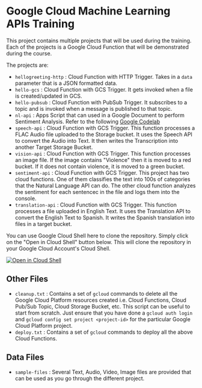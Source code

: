 # Google Cloud Machine Learning APIs Training

This project contains multiple projects that will be used during the training. Each of the projects is a Google Cloud Function that will be demonstrated during the course.

The projects are:

 - `hellogreeting-http` : Cloud Function with HTTP Trigger. Takes in a `data` parameter that is a JSON formatted data.
 - `hello-gcs` : Cloud Function with GCS Trigger. It gets invoked when a file is created/updated in GCS. 
 - `hello-pubsub` : Cloud Function with PubSub Trigger. It subscribes to a topic and is invoked when a message is published to that topic. 
 - `nl-api` : Apps Script that can used in a Google Document to perform Sentiment Analysis. Refer to the following [Google Codelab](https://codelabs.developers.google.com/codelabs/nlp-from-google-docs/index.html?index=..%2F..%2Fio2018#1)
 - `speech-api` : Cloud Function with GCS Trigger. This function processes a FLAC Audio file uploaded to the Storage bucket. It uses the Speech API to convert the Audio into Text. It then writes the Transcription into another Target Storage Bucket.
 - `vision-api` : Cloud Function with GCS Trigger. This function processes an image file. If the image contains "Violence" then it is moved to a red bucket. If it does not contain violence, it is moved to a green bucket.
 - `sentiment-api` : Cloud Function with GCS Trigger. This project has two cloud functions. One of them classifies the text into 100s of categories that the Natural Language API can do. The other cloud function analyzes the sentiment for each sentencec in the file and logs them into the console.
 - `translation-api` : Cloud Function with GCS Trigger. This function processes a file uploaded in English Text. It uses the Translation API to convert the English Text to Spanish. It writes the Spanish translation into files in a target bucket.
 
You can use Google Cloud Shell here to clone the repository. Simply click on the "Open in Cloud Shell" button below. This will clone the repository in your Google Cloud Account's Cloud Shell.
 
 [![Open in Cloud Shell](http://gstatic.com/cloudssh/images/open-btn.png)](https://console.cloud.google.com/cloudshell/open?git_repo=https://github.com/rominirani/googlemlapis-training)
 
## Other Files
- `cleanup.txt` : Contains a set of `gcloud` commands to delete all the Google Cloud Platform resources created i.e. Cloud Functions, Cloud Pub/Sub Topic, Cloud Storage Bucket, etc. This script can be useful to start from scratch. Just ensure that you have done a `gcloud auth login` and `gcloud config set project <project-id>` for the particular Google Cloud Platform project.
- `deploy.txt` : Contains a set of `gcloud` commands to deploy all the above Cloud Functions. 

## Data Files
- `sample-files` : Several Text, Audio, Video, Image files are provided that can be used as you go through the different project.

